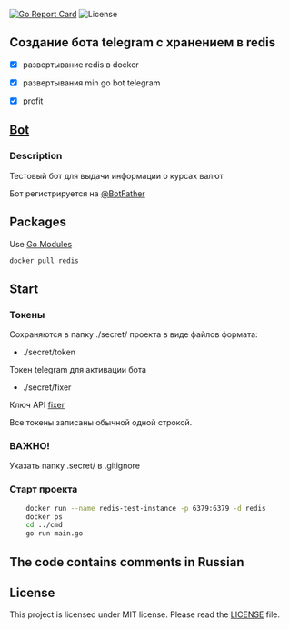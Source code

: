 [![Go Report Card](https://goreportcard.com/badge/github.com/dreddsa5dies/gobotredis)](https://goreportcard.com/report/github.com/dreddsa5dies/gobotredis) ![License](https://img.shields.io/badge/License-MIT-blue.svg)  

## Создание бота telegram с хранением в redis  
- [x] развертывание redis в docker
- [x] развертывания min go bot telegram
- [x] profit


## [Bot](http://t.me/testgoredis_bot)

### Description
Тестовый бот для выдачи информации о курсах валют

Бот регистрируется на [@BotFather](https://t.me/botfather)

## Packages
Use [Go Modules](https://blog.golang.org/using-go-modules)

```bash
docker pull redis
```

## Start

### Токены
Сохраняются в папку ./secret/ проекта в виде файлов формата:
- ./secret/token

Токен telegram для активации бота
- ./secret/fixer

Ключ API [fixer](https://fixer.io/usage)

Все токены записаны обычной одной строкой.

### ВАЖНО!

Указать папку .secret/ в .gitignore

### Старт проекта

```bash
    docker run --name redis-test-instance -p 6379:6379 -d redis
    docker ps
    cd ../cmd
    go run main.go
  ```
## The code contains comments in Russian

## License
This project is licensed under MIT license. Please read the [LICENSE](https://github.com/dreddsa5dies/gobotredis/tree/master/LICENSE.md) file.  
